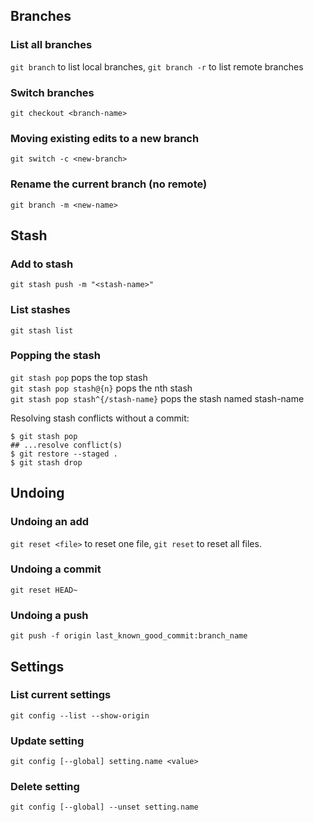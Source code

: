 ## Branches

### List all branches

`git branch` to list local branches, `git branch -r` to list remote branches

### Switch branches
`git checkout <branch-name>`

### Moving existing edits to a new branch
`git switch -c <new-branch>`

### Rename the current branch (no remote)

`git branch -m <new-name>`

## Stash

### Add to stash
`git stash push -m "<stash-name>"`

### List stashes
`git stash list`

### Popping the stash
`git stash pop` pops the top stash  
`git stash pop stash@{n}` pops the nth stash  
`git stash pop stash^{/stash-name}` pops the stash named stash-name

Resolving stash conflicts without a commit:
```
$ git stash pop
## ...resolve conflict(s)
$ git restore --staged .
$ git stash drop
```

## Undoing

### Undoing an add
`git reset <file>` to reset one file, `git reset` to reset all files.

### Undoing a commit
`git reset HEAD~`

### Undoing a push
`git push -f origin last_known_good_commit:branch_name`

## Settings

### List current settings
`git config --list --show-origin`

### Update setting
`git config [--global] setting.name <value>`

### Delete setting
`git config [--global] --unset setting.name`